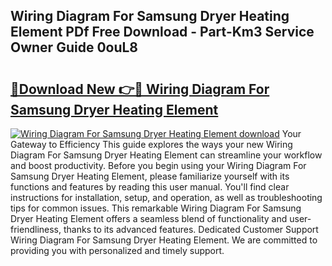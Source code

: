 ## Wiring Diagram For Samsung Dryer Heating Element PDf Free Download - Part-Km3 Service Owner Guide 0ouL8

# <h2><a href="http://dfo1gdy.blite.top/?on=Wiring+Diagram+For+Samsung+Dryer+Heating+Element">🔗Download New 👉🔴 Wiring Diagram For Samsung Dryer Heating Element</a></h2>

[![Wiring Diagram For Samsung Dryer Heating Element download](https://i.imgur.com/lujVjoI.png)](http://dfo1gdy.blite.top/?on=Wiring+Diagram+For+Samsung+Dryer+Heating+Element)
Your Gateway to Efficiency This guide explores the ways your new Wiring Diagram For Samsung Dryer Heating Element can streamline your workflow and boost productivity. Before you begin using your Wiring Diagram For Samsung Dryer Heating Element, please familiarize yourself with its functions and features by reading this user manual. You'll find clear instructions for installation, setup, and operation, as well as troubleshooting tips for common issues. This remarkable Wiring Diagram For Samsung Dryer Heating Element offers a seamless blend of functionality and user-friendliness, thanks to its advanced features. Dedicated Customer Support Wiring Diagram For Samsung Dryer Heating Element. We are committed to providing you with personalized and timely support.
